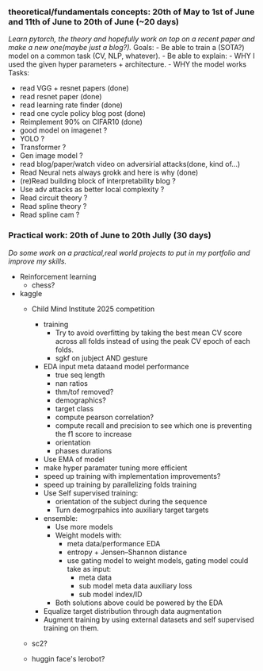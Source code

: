 ### theoretical/fundamentals concepts: 20th of May to 1st of June and 11th of June to 20th of June (~20 days)
*Learn pytorch, the theory and hopefully work on top on a recent paper and make a new one(maybe just a blog?).*
Goals:
    - Be able to train a (SOTA?) model on a common task (CV, NLP, whatever).
    - Be able to explain:
        - WHY I used the given hyper parameters + architecture.
        - WHY the model works 
Tasks:
- read VGG + resnet papers (done)
- read resnet paper (done)
- read learning rate finder (done)
- read one cycle policy blog post (done)
- Reimplement 90% on CIFAR10 (done)
- good model on imagenet ?
- YOLO ?
- Transformer ?
- Gen image model ?
- read blog/paper/watch video on adversirial attacks(done, kind of...)
- Read Neural nets always grokk and here is why (done)
- (re)Read building block of interpretability blog ?
- Use adv attacks as better local complexity ?
- Read circuit theory ?
- Read spline theory ?
- Read spline cam ?

### Practical work: 20th of June to 20th Jully (30 days)
*Do some work on a practical,real world projects to put in my portfolio and improve my skills.*
- Reinforcement learning
    - chess?
- kaggle
    - Child Mind Institute 2025 competition
        - training
            -  Try to avoid overfitting by taking the best mean CV score across all folds instead of using the peak CV epoch of each folds.
            -  sgkf on jubject AND gesture
        -  EDA input meta dataand model performance
            -  true seq length
            -  nan ratios
            -  thm/tof removed?
            -  demographics?
            -  target class
            -  compute pearson correlation?
            -  compute recall and precision to see which one is preventing the f1 score to increase
            -  orientation
            -  phases durations
        -  Use EMA of model
        -  make hyper paramater tuning more efficient
        -  speed up training with implementation improvements?
        -  speed up training by parallelizing folds training
        - Use Self supervised training:
            - orientation of the subject during the sequence
            - Turn demogrpahics into auxiliary target targets
        -  ensemble:
            -  Use more models
            -  Weight models with:
                -  meta data/performance EDA
                -  entropy + Jensen–Shannon distance
                -  use gating model to weight models, gating model could take as input:
                    -  meta data
                    -  sub model meta data auxiliary loss
                    -  sub model index/ID
            -  Both solutions above could be powered by the EDA
        - Equalize target distribution through data augmentation
        - Augment training by using external datasets and self supervised training on them.

                
        <!-- - phase during the sequence "behavior" column -->
        <!-- -  Aggregate patches of the ToF sensors data -->
        <!-- -  Unify preprocessing and training/inference notebooks into a single one to avoid waiting for zip, upload, kaggle processing and downlod delays. -->
        <!-- - Increase the number of rnn layers to 2. -->
        <!-- - Use 100% percentile for sequence len padding -->
        <!-- -  Collapse non-BFRBs target into a single one to ease learning -->
        <!-- - sequence wise std norm -->
        <!-- -  put std normalization step in the model to since we are using CV model ensemble -->
        <!-- -  Update hyperparams (again): -->
        <!--    -  Use smaller btach sizes, top notebooks use 64 batch size, I use 256 -->
        <!--    -  Use a lot more epochs, top notebooks use ~100 epochs where I only use ~25 -->
        <!--    -  Increase patience, top notebooks use 40 patience -->
        <!-- Use post/pre truncating/padding instead of center truncating/padding -->
        <!-- -  use third branch for thm input -->
        <!-- - use other paddig methods like "same" or "reflect" padding for convolutions and sequence padding -->
          
    - sc2?

    - huggin face's lerobot?
